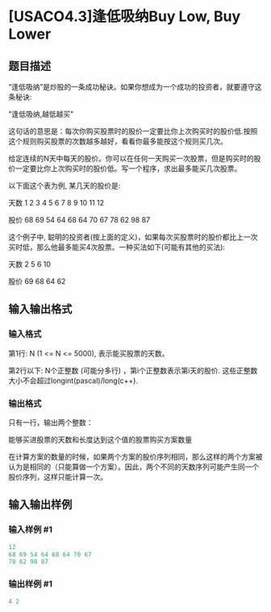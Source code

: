 # [USACO4.3]逢低吸纳Buy Low, Buy Lower 

## 题目描述

“逢低吸纳”是炒股的一条成功秘诀。如果你想成为一个成功的投资者，就要遵守这条秘诀:

"逢低吸纳,越低越买"

这句话的意思是：每次你购买股票时的股价一定要比你上次购买时的股价低.按照这个规则购买股票的次数越多越好，看看你最多能按这个规则买几次。

给定连续的N天中每天的股价。你可以在任何一天购买一次股票，但是购买时的股价一定要比你上次购买时的股价低。写一个程序，求出最多能买几次股票。

以下面这个表为例, 某几天的股价是:

天数 1 2 3 4 5 6 7 8 9 10 11 12

股价 68 69 54 64 68 64 70 67 78 62 98 87

这个例子中, 聪明的投资者(按上面的定义)，如果每次买股票时的股价都比上一次买时低，那么他最多能买4次股票。一种买法如下(可能有其他的买法):

天数 2 5 6 10

股价 69 68 64 62

## 输入输出格式

### 输入格式

第1行: N (1 <= N <= 5000), 表示能买股票的天数。

第2行以下: N个正整数 (可能分多行) ，第i个正整数表示第i天的股价. 这些正整数大小不会超过longint(pascal)/long(c++).

### 输出格式

只有一行，输出两个整数：

能够买进股票的天数和长度达到这个值的股票购买方案数量

在计算方案的数量的时候，如果两个方案的股价序列相同，那么这样的两个方案被认为是相同的（只能算做一个方案）。因此，两个不同的天数序列可能产生同一个股价序列，这样只能计算一次。

## 输入输出样例

### 输入样例 #1

```cpp
12
68 69 54 64 68 64 70 67
78 62 98 87
```


### 输出样例 #1

```cpp
4 2
```


